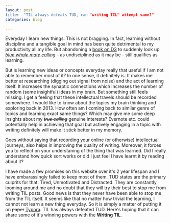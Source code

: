 ```yaml
---
layout: post
title:  "TIL always defeats TUD, can "writing TIL" attempt same?"
categories: blog

---
```

Everyday I learn new things. This is not bragging. In fact, learning without discipline and a tangible goal in mind has been quite detrimental to my productivity all my life. But abandoning a [book on D3](https://www.manning.com/books/d3js-in-action-second-edition) to suddenly look up [*blue whale mate calling*](http://www.nytimes.com/2008/07/29/science/29whale.html) - as undisciplined as it may be - still qualifies as learning.

But is learning new ideas or concepts everyday really that useful if I am not able to remember most of it? In one sense, it definitely is. It makes me better at researching (digging out signal from noise) and the act of learning itself. It increases the synaptic connections which increases the number of random (some insightful) ideas in my brain. But something still feels missing. I get a feeling that these intellectual travels should be recorded somewhere. I would like to know about the topics my brain thinking and exploring back in 2013.  How often am I coming back to similar genre of topics and learning exact same things? Which may give me some deep insights about my ~~*true calling*~~ genuine interests? Evernote etc. could potentially help in achieving that goal but actively engaging in a topic with writing definitely will make it stick better in my memory. 

Goes without saying that recording your online (or otherwise) intellectual journeys, also helps in improving the quality of writing. Moreover, it forces you to reflect on your understaning of the thing that was learned. Did I really understand how quick sort works or did I just feel I have learnt it by reading about it? 

I have made a few promises on this website over it's 2 year lifespan and I have embarassingly failed to keep most of them. TUD states are the primary culprits for that. Tired, Unmotivated and Distracted. They are constantly looming around me and no doubt that they will try their best to stop me from writing TIL posts. Good news is that they never have been able to stop me from the TIL itself. It seems like that no matter how trivial the learning,  I cannot not learn a new thing everyday. So it is simply a matter of putting it on ~~paper~~ [Typora](https://typora.io/). TIL has always defeated TUD. Here's hoping that it can share some of it's winning powers with the **Writing TIL**. 
